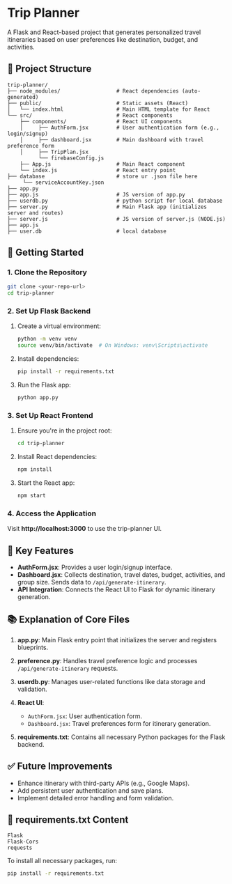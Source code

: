 # Trip Planner

A Flask and React-based project that generates personalized travel itineraries based on user preferences like destination, budget, and activities.

## 📁 Project Structure

```
trip-planner/
├── node_modules/                  # React dependencies (auto-generated)
├── public/                        # Static assets (React)
│   └── index.html                 # Main HTML template for React
└── src/                           # React components
    ├── components/                # React UI components
    │     ├── AuthForm.jsx         # User authentication form (e.g., login/signup)
    │     ├── dashboard.jsx        # Main dashboard with travel preference form
    │	  ├── TripPlan.jsx
          └── firebaseConfig.js
    ├── App.js                     # Main React component
    └── index.js                   # React entry point
├── database                       # store ur .json file here
     └── serviceAccountKey.json
├── app.py
├── app.js                         # JS version of app.py
├── userdb.py                      # python script for local database
├── server.py                      # Main Flask app (initializes server and routes)
├── server.js                      # JS version of server.js (NODE.js)
├── app.js    
├── user.db                        # local database
```

## 🚀 Getting Started

### 1. Clone the Repository
```bash
git clone <your-repo-url>
cd trip-planner
```

### 2. Set Up Flask Backend

1. Create a virtual environment:
   ```bash
   python -m venv venv
   source venv/bin/activate  # On Windows: venv\Scripts\activate
   ```

2. Install dependencies:
   ```bash
   pip install -r requirements.txt
   ```

3. Run the Flask app:
   ```bash
   python app.py
   ```

### 3. Set Up React Frontend

1. Ensure you're in the project root:
   ```bash
   cd trip-planner
   ```

2. Install React dependencies:
   ```bash
   npm install
   ```

3. Start the React app:
   ```bash
   npm start
   ```

### 4. Access the Application
Visit **http://localhost:3000** to use the trip-planner UI.

## 📌 Key Features

- **AuthForm.jsx**: Provides a user login/signup interface.
- **Dashboard.jsx**: Collects destination, travel dates, budget, activities, and group size. Sends data to `/api/generate-itinerary`.
- **API Integration**: Connects the React UI to Flask for dynamic itinerary generation.

## 📚 Explanation of Core Files

1. **app.py**: Main Flask entry point that initializes the server and registers blueprints.

2. **preference.py**: Handles travel preference logic and processes `/api/generate-itinerary` requests.

3. **userdb.py**: Manages user-related functions like data storage and validation.

4. **React UI**: 
   - `AuthForm.jsx`: User authentication form.
   - `Dashboard.jsx`: Travel preferences form for itinerary generation.

5. **requirements.txt**: Contains all necessary Python packages for the Flask backend.

## ✅ Future Improvements
- Enhance itinerary with third-party APIs (e.g., Google Maps).
- Add persistent user authentication and save plans.
- Implement detailed error handling and form validation.

## 📄 requirements.txt Content
```
Flask
Flask-Cors
requests
```

To install all necessary packages, run:
```bash
pip install -r requirements.txt
```
